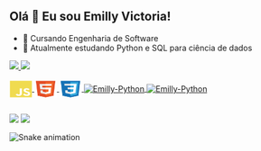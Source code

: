 ## Olá 👋 Eu sou Emilly Victoria!


- 🔭 Cursando Engenharia de Software
- 🌱 Atualmente estudando Python e SQL para ciência de dados

<div>
  <a href="https://github.com/emillyvictoria">
  <img height="160em" src="https://github-readme-stats.vercel.app/api?username=emillyvictoria&show_icons=true&theme=omni&include_all_commits=true&count_private=true"/>
  <img height="160em" src="https://github-readme-stats.vercel.app/api/top-langs/?username=emillyvictoria&layout=compact&langs_count=7&theme=omni"/>
</div>
  <div style="display: inline_block"><br>
  <img align="center" alt="Emilly-Js" height="30" width="40" src="https://raw.githubusercontent.com/devicons/devicon/master/icons/javascript/javascript-plain.svg">
  <img align="center" alt="Emilly-HTML" height="30" width="40" src="https://raw.githubusercontent.com/devicons/devicon/master/icons/html5/html5-original.svg">
  <img align="center" alt="Emilly-CSS" height="30" width="40" src="https://raw.githubusercontent.com/devicons/devicon/master/icons/css3/css3-original.svg">
  <img align="center" alt="Emilly-Python" height="30" width="40" src="https://cdn.jsdelivr.net/gh/devicons/devicon/icons/python/python-original.svg">
  <img align="center" alt="Emilly-Python" height="30" width="40" src="https://cdn.jsdelivr.net/gh/devicons/devicon/icons/cplusplus/cplusplus-plain.svg">
</div>
  
  ##
  
 <div>
   <a href="https://www.linkedin.com/in/emilly-victória-b9663b210/" target=_blank><img src=https://img.shields.io/badge/LinkedIn-0077B5?style=for-the-badge&logo=linkedin&logoColor=white target="_blank"></a>
   <a href = "mailto:emillyvsp02@gmail.com"><img src=https://img.shields.io/badge/Gmail-D14836?style=for-the-badge&logo=gmail&logoColor=white target="_blank"></a>
   
  ![Snake animation](https://github.com/emillyvictoria/emillyvictoria/blob/output/github-contribution-grid-snake.svg)
  </div>
